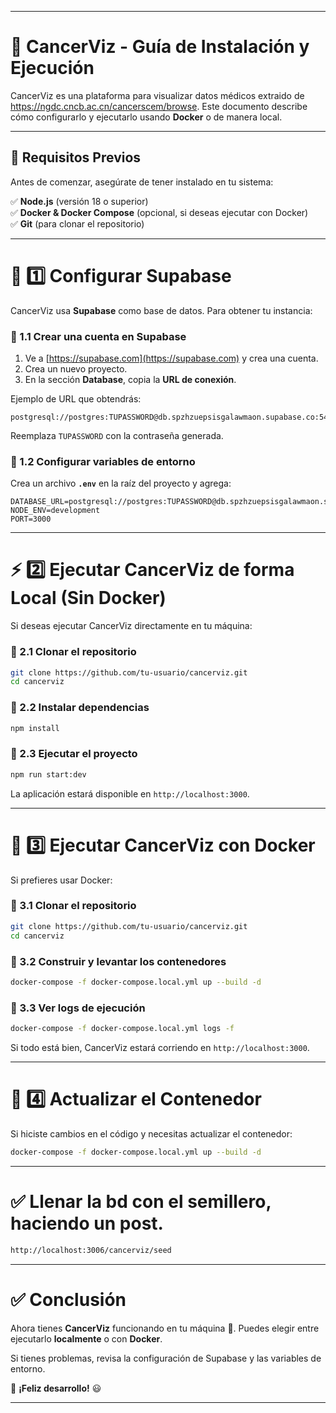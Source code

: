 
---

# 🏥 CancerViz - Guía de Instalación y Ejecución  

CancerViz es una plataforma para visualizar datos médicos extraido de https://ngdc.cncb.ac.cn/cancerscem/browse. Este documento describe cómo configurarlo y ejecutarlo usando **Docker** o de manera local.  

---

## 🚀 Requisitos Previos  
Antes de comenzar, asegúrate de tener instalado en tu sistema:  

✅ **Node.js** (versión 18 o superior)  
✅ **Docker & Docker Compose** (opcional, si deseas ejecutar con Docker)  
✅ **Git** (para clonar el repositorio)  

---

# 📌 1️⃣ Configurar Supabase  
CancerViz usa **Supabase** como base de datos. Para obtener tu instancia:  

### 🔹 1.1 Crear una cuenta en Supabase  
1. Ve a [https://supabase.com](https://supabase.com) y crea una cuenta.  
2. Crea un nuevo proyecto.  
3. En la sección **Database**, copia la **URL de conexión**.  

Ejemplo de URL que obtendrás:  

```
postgresql://postgres:TUPASSWORD@db.spzhzuepsisgalawmaon.supabase.co:5432/postgres
```

Reemplaza `TUPASSWORD` con la contraseña generada.  

### 🔹 1.2 Configurar variables de entorno  
Crea un archivo **`.env`** en la raíz del proyecto y agrega:  

```env
DATABASE_URL=postgresql://postgres:TUPASSWORD@db.spzhzuepsisgalawmaon.supabase.co:5432/postgres
NODE_ENV=development
PORT=3000
```

---

# ⚡ 2️⃣ Ejecutar CancerViz de forma Local (Sin Docker)  
Si deseas ejecutar CancerViz directamente en tu máquina:  

### 🔹 2.1 Clonar el repositorio  
```bash
git clone https://github.com/tu-usuario/cancerviz.git
cd cancerviz
```

### 🔹 2.2 Instalar dependencias  
```bash
npm install
```

### 🔹 2.3 Ejecutar el proyecto  
```bash
npm run start:dev
```

La aplicación estará disponible en `http://localhost:3000`.  

---

# 🐳 3️⃣ Ejecutar CancerViz con Docker  
Si prefieres usar Docker:  

### 🔹 3.1 Clonar el repositorio  
```bash
git clone https://github.com/tu-usuario/cancerviz.git
cd cancerviz
```

### 🔹 3.2 Construir y levantar los contenedores  
```bash
docker-compose -f docker-compose.local.yml up --build -d
```

### 🔹 3.3 Ver logs de ejecución  
```bash
docker-compose -f docker-compose.local.yml logs -f
```

Si todo está bien, CancerViz estará corriendo en `http://localhost:3000`.  

---

# 🔄 4️⃣ Actualizar el Contenedor  
Si hiciste cambios en el código y necesitas actualizar el contenedor:  

```bash
docker-compose -f docker-compose.local.yml up --build -d
```

---
# ✅ Llenar la bd con el semillero, haciendo un post.
```bash
http://localhost:3006/cancerviz/seed
```
---

# ✅ Conclusión  
Ahora tienes **CancerViz** funcionando en tu máquina 🎉. Puedes elegir entre ejecutarlo **localmente** o con **Docker**.  

Si tienes problemas, revisa la configuración de Supabase y las variables de entorno.  

🚀 **¡Feliz desarrollo!** 😃  

---
